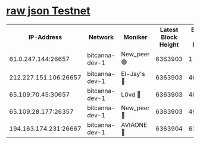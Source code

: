 [raw json Testnet](https://rpc-check.bcat.stavr.tech/bcat/rpc-bcat-result.json)
=


<table><tr><th>IP-Address</th><th>Network</th><th>Moniker</th><th>Latest Block Height</th><th>Earliest Block Height</th><th>Catching Up</th><th>Tx Index</th><th>Voting Power</th><th>Scan Time</th></tr><tr><td>81.0.247.144:26657</td><td>bitcanna-dev-1</td><td>New_peer 🟢</td><td>6363903</td><td>1</td><td>False</td><td>on</td><td>0</td><td>2024-02-09T13:01:10.933940124UTC</td></tr><tr><td>212.227.151.106:26657</td><td>bitcanna-dev-1</td><td>El-Jay's 🔴</td><td>6363903</td><td>4670391</td><td>False</td><td>on</td><td>2218164</td><td>2024-02-09T13:01:17.697238208UTC</td></tr><tr><td>65.109.70.45:30657</td><td>bitcanna-dev-1</td><td>L0vd 🔴</td><td>6363903</td><td>4828155</td><td>False</td><td>on</td><td>307920</td><td>2024-02-09T13:01:11.258084577UTC</td></tr><tr><td>65.109.28.177:26357</td><td>bitcanna-dev-1</td><td>New_peer 🔴</td><td>6363903</td><td>4952911</td><td>False</td><td>on</td><td>2237067</td><td>2024-02-09T13:01:18.034335268UTC</td></tr><tr><td>194.163.174.231:26667</td><td>bitcanna-dev-1</td><td>AVIAONE 🔴</td><td>6363904</td><td>6355451</td><td>False</td><td>on</td><td>1949865</td><td>2024-02-09T13:01:24.545886713UTC</td></tr></table>